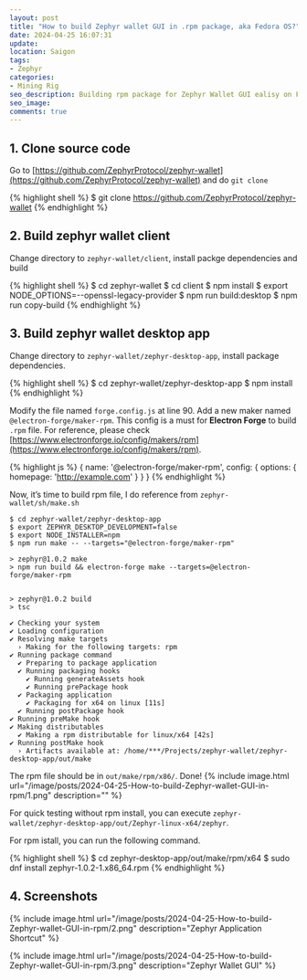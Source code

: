 ```yaml
---
layout: post
title: "How to build Zephyr wallet GUI in .rpm package, aka Fedora OS?"
date: 2024-04-25 16:07:31
update:
location: Saigon
tags:
- Zephyr
categories:
- Mining Rig
seo_description: Building rpm package for Zephyr Wallet GUI ealisy on Fedora 39
seo_image:
comments: true
---
```


## 1. Clone source code
Go to [https://github.com/ZephyrProtocol/zephyr-wallet](https://github.com/ZephyrProtocol/zephyr-wallet) and do `git clone`

{% highlight shell %}
$ git clone https://github.com/ZephyrProtocol/zephyr-wallet
{% endhighlight %}


## 2. Build zephyr wallet client
Change directory to `zephyr-wallet/client`, install packge dependencies and build

{% highlight shell %}
$ cd zephyr-wallet
$ cd client
$ npm install
$ export NODE_OPTIONS=--openssl-legacy-provider
$ npm run build:desktop
$ npm run copy-build
{% endhighlight %}

## 3. Build zephyr wallet desktop app
Change directory to `zephyr-wallet/zephyr-desktop-app`, install package dependencies.

{% highlight shell %}
$ cd zephyr-wallet/zephyr-desktop-app
$ npm install
{% endhighlight %}

Modify the file named `forge.config.js`  at line 90. Add a new maker named `@electron-forge/maker-rpm`. This config is a must for **Electron Forge** to build `.rpm` file.
For reference, please check [https://www.electronforge.io/config/makers/rpm](https://www.electronforge.io/config/makers/rpm).

{% highlight js %}
{
  name: '@electron-forge/maker-rpm',
  config: {
    options: {
      homepage: 'http://example.com'
    }
  }
}
{% endhighlight %}



Now, it’s time to build rpm file, I do reference from `zephyr-wallet/sh/make.sh`



    $ cd zephyr-wallet/zephyr-desktop-app
    $ export ZEPHYR_DESKTOP_DEVELOPMENT=false
    $ export NODE_INSTALLER=npm
    $ npm run make -- --targets="@electron-forge/maker-rpm"

    > zephyr@1.0.2 make
    > npm run build && electron-forge make --targets=@electron-forge/maker-rpm


    > zephyr@1.0.2 build
    > tsc

    ✔ Checking your system
    ✔ Loading configuration
    ✔ Resolving make targets
      › Making for the following targets: rpm
    ✔ Running package command
      ✔ Preparing to package application
      ✔ Running packaging hooks
        ✔ Running generateAssets hook
        ✔ Running prePackage hook
      ✔ Packaging application
        ✔ Packaging for x64 on linux [11s]
      ✔ Running postPackage hook
    ✔ Running preMake hook
    ✔ Making distributables
      ✔ Making a rpm distributable for linux/x64 [42s]
    ✔ Running postMake hook
      › Artifacts available at: /home/***/Projects/zephyr-wallet/zephyr-desktop-app/out/make

The rpm file should be in `out/make/rpm/x86/`. Done!
{% include image.html url="/image/posts/2024-04-25-How-to-build-Zephyr-wallet-GUI-in-rpm/1.png" description="" %}

For quick testing without rpm install, you can execute `zephyr-wallet/zephyr-desktop-app/out/Zephyr-linux-x64/zephyr`.

For rpm istall, you can run the following command.

{% highlight shell %}
$ cd zephyr-desktop-app/out/make/rpm/x64
$ sudo dnf install zephyr-1.0.2-1.x86_64.rpm
{% endhighlight %}


## 4. Screenshots
{% include image.html url="/image/posts/2024-04-25-How-to-build-Zephyr-wallet-GUI-in-rpm/2.png" description="Zephyr Application Shortcut" %}

{% include image.html url="/image/posts/2024-04-25-How-to-build-Zephyr-wallet-GUI-in-rpm/3.png" description="Zephyr Wallet GUI" %}
